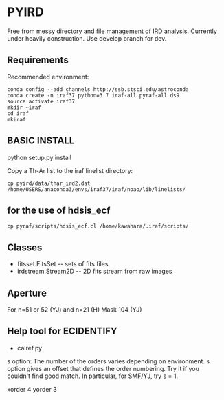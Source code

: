 # PYIRD


Free from messy directory and file management of IRD analysis.
Currently under heavily construction. Use develop branch for dev.

Requirements
------------------------------------------

Recommended environment:

```
conda config --add channels http://ssb.stsci.edu/astroconda
conda create -n iraf37 python=3.7 iraf-all pyraf-all ds9
source activate iraf37
mkdir ~iraf
cd iraf
mkiraf
```

BASIC INSTALL
------------------------------------------
python setup.py install

Copy a Th-Ar list to the iraf linelist directory:

```
cp pyird/data/thar_ird2.dat /home/USERS/anaconda3/envs/iraf37/iraf/noao/lib/linelists/
```



for the use of hdsis_ecf
----------------------

```
cp pyraf/scripts/hdsis_ecf.cl /home/kawahara/.iraf/scripts/
```

Classes
------------------

- fitsset.FitsSet --  sets of fits files 
- irdstream.Stream2D -- 2D fits stream from raw images


Aperture
------------------------------

For n=51 or 52 (YJ) and n=21 (H)
Mask 104 (YJ) 


Help tool for ECIDENTIFY
--------------------------

- calref.py

s option: The number of the orders varies depending on environment. s option gives an offset that defines the order numbering. Try it if you couldn't find good match. In particular, for SMF/YJ, try s = 1.

xorder 4
yorder 3

